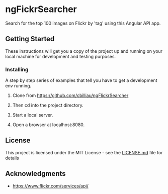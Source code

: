 # ngFickrSearcher

Search for the top 100 images on Flickr by 'tag' using this Angular API app.


## Getting Started

These instructions will get you a copy of the project up and running on your local machine for development and testing purposes.


### Installing

A step by step series of examples that tell you have to get a development env running.

1. Clone from https://github.com/cbilliau/ngFlickrSearcher

2. Then cd into the project directory.

3. Start a local server.

4. Open a browser at localhost:8080.


## License

This project is licensed under the MIT License - see the [LICENSE.md](LICENSE.md) file for details


## Acknowledgments

* https://www.flickr.com/services/api/
